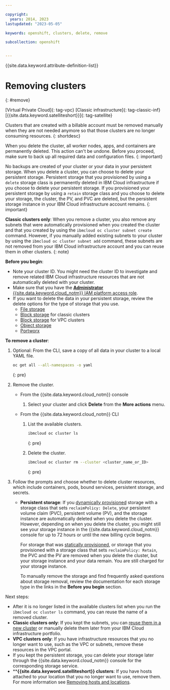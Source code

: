 ```yaml
---

copyright: 
  years: 2014, 2023
lastupdated: "2023-05-05"

keywords: openshift, clusters, delete, remove

subcollection: openshift


---
```


{{site.data.keyword.attribute-definition-list}}





# Removing clusters
{: #remove}

[Virtual Private Cloud]{: tag-vpc} [Classic infrastructure]{: tag-classic-inf} [{{site.data.keyword.satelliteshort}}]{: tag-satellite}

Clusters that are created with a billable account must be removed manually when they are not needed anymore so that those clusters are no longer consuming resources.
{: shortdesc}

When you delete the cluster, all worker nodes, apps, and containers are permanently deleted. This action can't be undone. Before you proceed, make sure to back up all required data and configuration files.
{: important}

No backups are created of your cluster or your data in your persistent storage. When you delete a cluster, you can choose to delete your persistent storage. Persistent storage that you provisioned by using a `delete` storage class is permanently deleted in IBM Cloud infrastructure if you choose to delete your persistent storage. If you provisioned your persistent storage by using a `retain` storage class and you choose to delete your storage, the cluster, the PV, and PVC are deleted, but the persistent storage instance in your IBM Cloud infrastructure account remains.
{: important}

**Classic clusters only**: When you remove a cluster, you also remove any subnets that were automatically provisioned when you created the cluster and that you created by using the `ibmcloud oc cluster subnet create` command. However, if you manually added existing subnets to your cluster by using the `ibmcloud oc cluster subnet add` command, these subnets are not removed from your IBM Cloud infrastructure account and you can reuse them in other clusters.
{: note}


**Before you begin**:
* Note your cluster ID. You might need the cluster ID to investigate and remove related IBM Cloud infrastructure resources that are not automatically deleted with your cluster.
* Make sure that you have the [**Administrator** {{site.data.keyword.cloud_notm}} IAM platform access role](/docs/openshift?topic=openshift-users#checking-perms).
* If you want to delete the data in your persistent storage, review the delete options for the type of storage that you use.
    * [File storage](/docs/openshift?topic=openshift-file_storage#storage_delete_options_file)
    * [Block storage](/docs/openshift?topic=openshift-block_storage#cleanup_block) for classic clusters
    * [Block storage](/docs/openshift?topic=openshift-vpc-block#cleanup_block_vpc) for VPC clusters
    * [Object storage](/docs/cloud-object-storage?topic=cloud-object-storage-deleting-multiple-objects-patterns)
    * [Portworx](/docs/openshift?topic=openshift-storage-portworx-remove)

**To remove a cluster**:

1. Optional: From the CLI, save a copy of all data in your cluster to a local YAML file.
    ```sh
    oc get all --all-namespaces -o yaml
    ```
    {: pre}

2. Remove the cluster.
    - From the {{site.data.keyword.cloud_notm}} console
        1. Select your cluster and click **Delete** from the **More actions** menu.

    - From the {{site.data.keyword.cloud_notm}} CLI
        1. List the available clusters.

            ```sh
            ibmcloud oc cluster ls
            ```
            {: pre}

        2. Delete the cluster.

            ```sh
            ibmcloud oc cluster rm --cluster <cluster_name_or_ID>
            ```
            {: pre}

3. Follow the prompts and choose whether to delete cluster resources, which include containers, pods, bound services, persistent storage, and secrets.
    - **Persistent storage**: If you [dynamically provisioned](/docs/openshift?topic=openshift-kube_concepts#dynamic_provisioning) storage with a storage class that sets `reclaimPolicy: Delete`, your persistent volume claim (PVC), persistent volume (PV), and the storage instance are automatically deleted when you delete the cluster. However, depending on when you delete the cluster, you might still see your storage instance in the {{site.data.keyword.cloud_notm}} console for up to 72 hours or until the new billing cycle begins. 

      For storage that was [statically provisioned](/docs/openshift?topic=openshift-kube_concepts#static_provisioning), or storage that you provisioned with a storage class that sets `reclaimPolicy: Retain`, the PVC and the PV are removed when you delete the cluster, but your storage instance and your data remain. You are still charged for your storage instance.

      To manually remove the storage and find frequently asked questions about storage removal, review the documentation for each storage type in the links in the **Before you begin** section.

Next steps:
- After it is no longer listed in the available clusters list when you run the `ibmcloud oc cluster ls` command, you can reuse the name of a removed cluster.
- **Classic clusters only**: If you kept the subnets, you can [reuse them in a new cluster](/docs/openshift?topic=openshift-subnets#subnets_custom) or manually delete them later from your IBM Cloud infrastructure portfolio.
- **VPC clusters only**: If you have infrastructure resources that you no longer want to use, such as the VPC or subnets, remove these resources in the VPC portal.
- If you kept the persistent storage, you can delete your storage later through the {{site.data.keyword.cloud_notm}} console for the corresponding storage service.
- ****{{site.data.keyword.satelliteshort}} clusters**:  If you have hosts attached to your location that you no longer want to use, remove them. For more information see [Removing hosts and locations](/docs/satellite?topic=satellite-host-remove).




